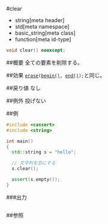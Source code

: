 #clear
* string[meta header]
* std[meta namespace]
* basic_string[meta class]
* function[meta id-type]

```cpp
void clear() noexcept;
```

##概要
全ての要素を削除する。


##効果
[`erase`](./erase.md)`(`[`begin()`](./begin.md)`, `[`end()`](./end.md)`);`と同じ。


##戻り値
なし


##例外
投げない


##例
```cpp
#include <cassert>
#include <string>

int main()
{
  std::string s = "hello";

  // 文字列を空にする
  s.clear();

  assert(s.empty());
}
```

###出力
```
```

##参照
